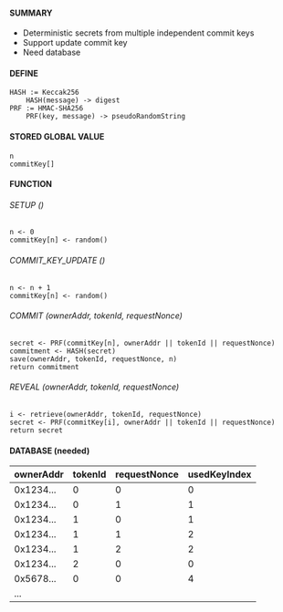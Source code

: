 ####  SUMMARY
- Deterministic secrets from multiple independent commit keys
- Support update commit key
- Need database

#### DEFINE
```
HASH := Keccak256
    HASH(message) -> digest
PRF := HMAC-SHA256
    PRF(key, message) -> pseudoRandomString
```

#### STORED GLOBAL VALUE
```
n
commitKey[]
```

#### FUNCTION
###### SETUP ()
```
n <- 0
commitKey[n] <- random()
```

###### COMMIT_KEY_UPDATE ()
```
n <- n + 1
commitKey[n] <- random()
```

###### COMMIT (ownerAddr, tokenId, requestNonce)
```
secret <- PRF(commitKey[n], ownerAddr || tokenId || requestNonce)
commitment <- HASH(secret)
save(ownerAddr, tokenId, requestNonce, n)
return commitment
```

###### REVEAL (ownerAddr, tokenId, requestNonce)
```
i <- retrieve(ownerAddr, tokenId, requestNonce)
secret <- PRF(commitKey[i], ownerAddr || tokenId || requestNonce)
return secret
```

#### DATABASE (needed)
| ownerAddr | tokenId | requestNonce | usedKeyIndex |
| --------- | ------- | ------------ | ------------ |
| 0x1234... | 0       | 0            | 0            |
| 0x1234... | 0       | 1            | 1            |
| 0x1234... | 1       | 0            | 1            |
| 0x1234... | 1       | 1            | 2            |
| 0x1234... | 1       | 2            | 2            |
| 0x1234... | 2       | 0            | 0            |
| 0x5678... | 0       | 0            | 4            |
| ...       |         |              |              |
